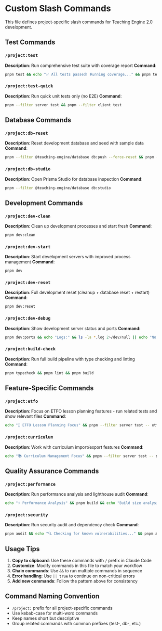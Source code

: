 # Custom Slash Commands

This file defines project-specific slash commands for Teaching Engine 2.0 development.

## Test Commands

### `/project:test`

**Description**: Run comprehensive test suite with coverage report
**Command**:

```bash
pnpm test && echo "✅ All tests passed! Running coverage..." && pnpm test:coverage
```

### `/project:test-quick`

**Description**: Run quick unit tests only (no E2E)
**Command**:

```bash
pnpm --filter server test && pnpm --filter client test
```

## Database Commands

### `/project:db-reset`

**Description**: Reset development database and seed with sample data
**Command**:

```bash
pnpm --filter @teaching-engine/database db:push --force-reset && pnpm --filter @teaching-engine/database db:seed
```

### `/project:db-studio`

**Description**: Open Prisma Studio for database inspection
**Command**:

```bash
pnpm --filter @teaching-engine/database db:studio
```

## Development Commands

### `/project:dev-clean`

**Description**: Clean up development processes and start fresh
**Command**:

```bash
pnpm dev:clean
```

### `/project:dev-start`

**Description**: Start development servers with improved process management
**Command**:

```bash
pnpm dev
```

### `/project:dev-reset`

**Description**: Full development reset (cleanup + database reset + restart)
**Command**:

```bash
pnpm dev:reset
```

### `/project:dev-debug`

**Description**: Show development server status and ports
**Command**:

```bash
pnpm dev:ports && echo "Logs:" && ls -la *.log 2>/dev/null || echo "No log files found"
```

### `/project:build-check`

**Description**: Run full build pipeline with type checking and linting
**Command**:

```bash
pnpm typecheck && pnpm lint && pnpm build
```

## Feature-Specific Commands

### `/project:etfo`

**Description**: Focus on ETFO lesson planning features - run related tests and show relevant files
**Command**:

```bash
echo "🎯 ETFO Lesson Planning Focus" && pnpm --filter server test -- etfo && echo "📁 Key ETFO files:" && find . -name "*etfo*" -type f | head -10
```

### `/project:curriculum`

**Description**: Work with curriculum import/export features
**Command**:

```bash
echo "📚 Curriculum Management Focus" && pnpm --filter server test -- curriculum && echo "📁 Key curriculum files:" && find . -name "*curriculum*" -type f | head -10
```

## Quality Assurance Commands

### `/project:performance`

**Description**: Run performance analysis and lighthouse audit
**Command**:

```bash
echo "⚡ Performance Analysis" && pnpm build && echo "Build size analysis:" && du -sh client/dist/* && echo "Server startup time:" && time node server/dist/index.js --version
```

### `/project:security`

**Description**: Run security audit and dependency check
**Command**:

```bash
pnpm audit && echo "🔍 Checking for known vulnerabilities..." && pnpm audit --audit-level moderate
```

## Usage Tips

1. **Copy to clipboard**: Use these commands with `/` prefix in Claude Code
2. **Customize**: Modify commands in this file to match your workflow
3. **Chain commands**: Use `&&` to run multiple commands in sequence
4. **Error handling**: Use `|| true` to continue on non-critical errors
5. **Add new commands**: Follow the pattern above for consistency

## Command Naming Convention

- `/project:` prefix for all project-specific commands
- Use kebab-case for multi-word commands
- Keep names short but descriptive
- Group related commands with common prefixes (test-, db-, etc.)
